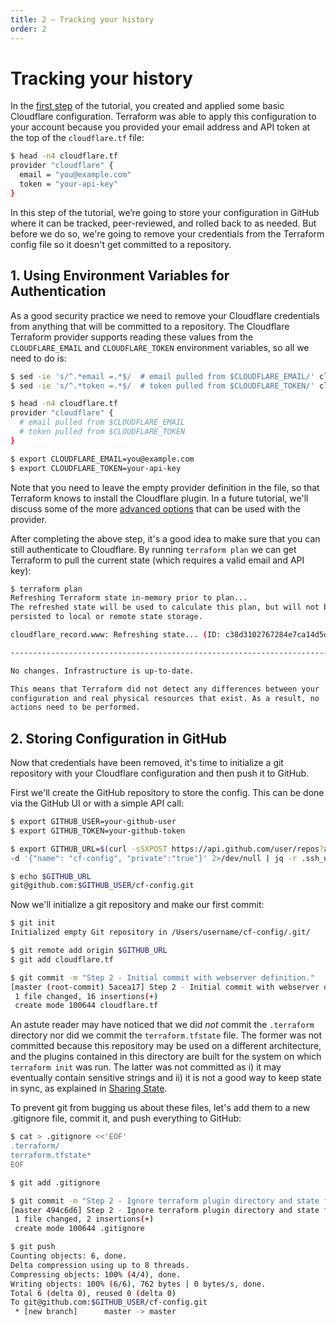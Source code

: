 ```yaml
---
title: 2 – Tracking your history
order: 2
---
```


# Tracking your history

In the [first step](/tutorial/hello-world) of the tutorial, you created and applied some basic Cloudflare configuration. Terraform was able to apply this configuration to your account because you provided your email address and API token at the top of the `cloudflare.tf` file:

```sh
$ head -n4 cloudflare.tf
provider "cloudflare" {
  email = "you@example.com"
  token = "your-api-key"
}
```

In this step of the tutorial, we’re going to store your configuration in GitHub where it can be tracked, peer-reviewed, and rolled back to as needed. But before we do so, we're going to remove your credentials from the Terraform config file so it doesn't get committed to a repository.

## 1. Using Environment Variables for Authentication

As a good security practice we need to remove your Cloudflare credentials from anything that will be committed to a repository. The Cloudflare Terraform provider supports reading these values from the `CLOUDFLARE_EMAIL` and `CLOUDFLARE_TOKEN` environment variables, so all we need to do is:

```sh
$ sed -ie 's/^.*email =.*$/  # email pulled from $CLOUDFLARE_EMAIL/' cloudflare.tf
$ sed -ie 's/^.*token =.*$/  # token pulled from $CLOUDFLARE_TOKEN/' cloudflare.tf

$ head -n4 cloudflare.tf
provider "cloudflare" {
  # email pulled from $CLOUDFLARE_EMAIL
  # token pulled from $CLOUDFLARE_TOKEN
}

$ export CLOUDFLARE_EMAIL=you@example.com
$ export CLOUDFLARE_TOKEN=your-api-key
```

Note that you need to leave the empty provider definition in the file, so that Terraform knows to install the Cloudflare plugin. In a future tutorial, we'll discuss some of the more [advanced options](https://www.terraform.io/docs/providers/cloudflare/index.html#argument-reference) that can be used with the provider.

After completing the above step, it's a good idea to make sure that you can still authenticate to Cloudflare. By running `terraform plan` we can get Terraform to pull the current state (which requires a valid email and API key):

```sh
$ terraform plan
Refreshing Terraform state in-memory prior to plan...
The refreshed state will be used to calculate this plan, but will not be
persisted to local or remote state storage.

cloudflare_record.www: Refreshing state... (ID: c38d3102767284e7ca14d5dad3ab8b69)

------------------------------------------------------------------------

No changes. Infrastructure is up-to-date.

This means that Terraform did not detect any differences between your
configuration and real physical resources that exist. As a result, no
actions need to be performed.
```

## 2. Storing Configuration in GitHub

Now that credentials have been removed, it's time to initialize a git repository with your Cloudflare configuration and then push it to GitHub.

First we'll create the GitHub repository to store the config. This can be done via the GitHub UI or with a simple API call:

```sh
$ export GITHUB_USER=your-github-user
$ export GITHUB_TOKEN=your-github-token

$ export GITHUB_URL=$(curl -sSXPOST https://api.github.com/user/repos?access_token=$GITHUB_TOKEN -H 'Content-Type: application/json' \
-d '{"name": "cf-config", "private":"true"}' 2>/dev/null | jq -r .ssh_url)

$ echo $GITHUB_URL
git@github.com:$GITHUB_USER/cf-config.git
```

Now we'll initialize a git repository and make our first commit:

```sh
$ git init
Initialized empty Git repository in /Users/username/cf-config/.git/

$ git remote add origin $GITHUB_URL
$ git add cloudflare.tf

$ git commit -m "Step 2 - Initial commit with webserver definition."
[master (root-commit) 5acea17] Step 2 - Initial commit with webserver definition.
 1 file changed, 16 insertions(+)
 create mode 100644 cloudflare.tf
```

An astute reader may have noticed that we did _not_ commit the `.terraform` directory nor did we commit the `terraform.tfstate` file. The former was not committed because this repository may be used on a different architecture, and the plugins contained in this directory are built for the system on which `terraform init` was run. The latter was not committed as i) it may eventually contain sensitive strings and ii) it is not a good way to keep state in sync, as explained in [Sharing State](/advanced-topics/sharing-state).

To prevent git from bugging us about these files, let's add them to a new .gitignore file, commit it, and push everything to GitHub:

```sh
$ cat > .gitignore <<'EOF'
.terraform/
terraform.tfstate*
EOF

$ git add .gitignore

$ git commit -m "Step 2 - Ignore terraform plugin directory and state file."
[master 494c6d6] Step 2 - Ignore terraform plugin directory and state file.
 1 file changed, 2 insertions(+)
 create mode 100644 .gitignore

$ git push
Counting objects: 6, done.
Delta compression using up to 8 threads.
Compressing objects: 100% (4/4), done.
Writing objects: 100% (6/6), 762 bytes | 0 bytes/s, done.
Total 6 (delta 0), reused 0 (delta 0)
To git@github.com:$GITHUB_USER/cf-config.git
 * [new branch]      master -> master
```
